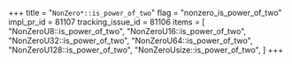 +++
title = "`NonZero*::is_power_of_two`"
flag = "nonzero_is_power_of_two"
impl_pr_id = 81107
tracking_issue_id = 81106
items = [
    "NonZeroU8::is_power_of_two",
    "NonZeroU16::is_power_of_two",
    "NonZeroU32::is_power_of_two",
    "NonZeroU64::is_power_of_two",
    "NonZeroU128::is_power_of_two",
    "NonZeroUsize::is_power_of_two",
]
+++
